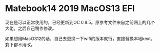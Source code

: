 # Matebook14 2019 MacOS13 EFI
现在是可以正常使用的，已经更新到OC 0.8.5。原参考文件来自之前网上的几个大佬，之后自己稍作修改。

如果想用MacOS12的话，自己去更换一下wifi的版本就行，直接替换本地kext，剩下都不用改。
